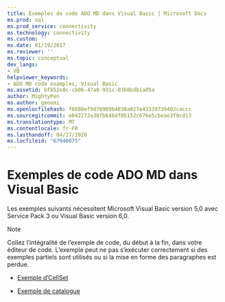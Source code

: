 ```yaml
---
title: Exemples de code ADO MD dans Visual Basic | Microsoft Docs
ms.prod: sql
ms.prod_service: connectivity
ms.technology: connectivity
ms.custom: ''
ms.date: 01/19/2017
ms.reviewer: ''
ms.topic: conceptual
dev_langs:
- VB
helpviewer_keywords:
- ADO MD code examples, Visual Basic
ms.assetid: bfb52e8c-cb06-47a0-931c-03b8bdb1a05a
author: MightyPen
ms.author: genemi
ms.openlocfilehash: f6608ef9d70909b4838a027e43339739402caccc
ms.sourcegitcommit: e042272a38fb646df05152c676e5cbeae3f9cd13
ms.translationtype: MT
ms.contentlocale: fr-FR
ms.lasthandoff: 04/27/2020
ms.locfileid: "67940075"
---
```

# <a name="ado-md-code-examples-in-visual-basic"></a>Exemples de code ADO MD dans Visual Basic
Les exemples suivants nécessitent Microsoft Visual Basic version 5,0 avec Service Pack 3 ou Visual Basic version 6,0.  
  
> [!NOTE]
>  Collez l’intégralité de l’exemple de code, du début à la fin, dans votre éditeur de code. L’exemple peut ne pas s’exécuter correctement si des exemples partiels sont utilisés ou si la mise en forme des paragraphes est perdue.  
  
-   [Exemple d’CellSet](../../../ado/reference/ado-md-api/cellset-example-vb.md)  
  
-   [Exemple de catalogue](../../../ado/reference/ado-md-api/catalog-example-vb.md)
